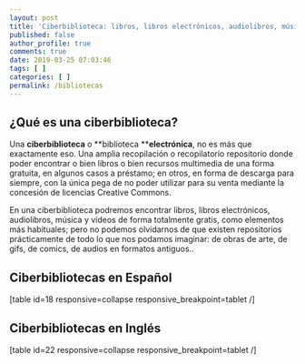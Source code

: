 ```yaml
---
layout: post
title: 'Ciberbiblioteca: libros, libros electrónicos, audiolibros, música y vídeos gratis'
published: false
author_profile: true
comments: true
date: 2019-03-25 07:03:46
tags: [ ]
categories: [ ]
permalink: /bibliotecas
---
```

## ¿Qué es una ciberbiblioteca?

Una **ciberbiblioteca** o **biblioteca ****electrónica**, no es más que exactamente eso. Una amplia recopilación o recopilatorio repositorio donde poder encontrar o bien libros o bien recursos multimedia de una forma gratuita, en algunos casos a préstamo; en otros, en forma de descarga para siempre, con la única pega de no poder utilizar para su venta mediante la concesión de licencias Creative Commons.

En una ciberbiblioteca podremos encontrar libros, libros electrónicos, audiolibros, música y vídeos de forma totalmente gratis, como elementos más habituales; pero no podemos olvidarnos de que existen repositorios prácticamente de todo lo que nos podamos imaginar: de obras de arte, de gifs, de comics, de audios en formatos antiguos.. 

## Ciberbibliotecas en Español

[table id=18 responsive=collapse responsive_breakpoint=tablet /]

## Ciberbibliotecas en Inglés

[table id=22 responsive=collapse responsive_breakpoint=tablet /]